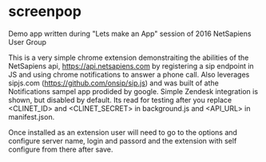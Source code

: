 # screenpop
Demo app written during "Lets make an App" session of 2016 NetSapiens User Group

This is a very simple chrome extension demonstraiting the abilities of the NetSapiens api, https://api.netsapiens.com by registering a sip endpoint in JS and using chrome notifications to answer a phone call. Also leverages sipjs.com (https://github.com/onsip/sip.js) and was built of athe Notifications sampel app prodided by google. Simple Zendesk integration is shown, but disabled by default.  Its read for testing after you replace <CLINET_ID> and <CLINET_SECRET> in background.js and <API_URL> in manifest.json. 

Once installed as an extension user will need to go to the options and configure server name, login and passord and the extension with self configure from there after save. 


